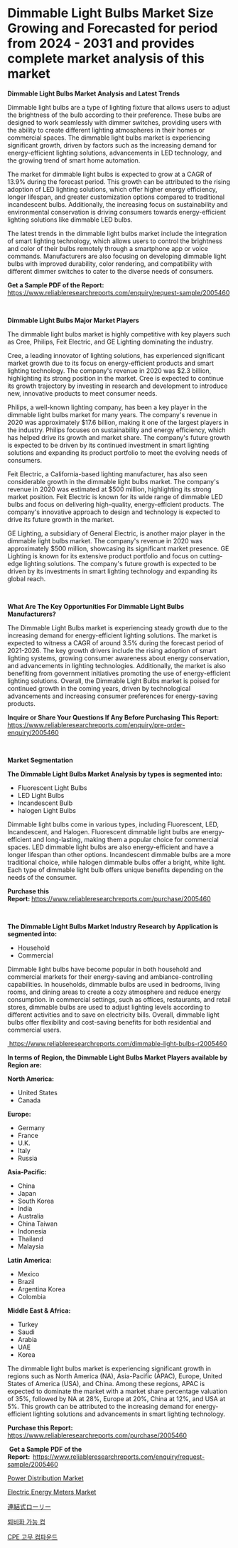 <p><h1>Dimmable Light Bulbs Market Size Growing and Forecasted for period from 2024 - 2031 and provides complete market analysis of this market</h1></p><p><strong>Dimmable Light Bulbs Market Analysis and Latest Trends</strong></p>
<p><p>Dimmable light bulbs are a type of lighting fixture that allows users to adjust the brightness of the bulb according to their preference. These bulbs are designed to work seamlessly with dimmer switches, providing users with the ability to create different lighting atmospheres in their homes or commercial spaces. The dimmable light bulbs market is experiencing significant growth, driven by factors such as the increasing demand for energy-efficient lighting solutions, advancements in LED technology, and the growing trend of smart home automation.</p><p>The market for dimmable light bulbs is expected to grow at a CAGR of 13.9% during the forecast period. This growth can be attributed to the rising adoption of LED lighting solutions, which offer higher energy efficiency, longer lifespan, and greater customization options compared to traditional incandescent bulbs. Additionally, the increasing focus on sustainability and environmental conservation is driving consumers towards energy-efficient lighting solutions like dimmable LED bulbs.</p><p>The latest trends in the dimmable light bulbs market include the integration of smart lighting technology, which allows users to control the brightness and color of their bulbs remotely through a smartphone app or voice commands. Manufacturers are also focusing on developing dimmable light bulbs with improved durability, color rendering, and compatibility with different dimmer switches to cater to the diverse needs of consumers.</p></p>
<p><strong>Get a Sample PDF of the Report:&nbsp;</strong> <a href="https://www.reliableresearchreports.com/enquiry/request-sample/2005460">https://www.reliableresearchreports.com/enquiry/request-sample/2005460</a></p>
<p>&nbsp;</p>
<p><strong>Dimmable Light Bulbs Major Market Players</strong></p>
<p><p>The dimmable light bulbs market is highly competitive with key players such as Cree, Philips, Feit Electric, and GE Lighting dominating the industry. </p><p>Cree, a leading innovator of lighting solutions, has experienced significant market growth due to its focus on energy-efficient products and smart lighting technology. The company's revenue in 2020 was $2.3 billion, highlighting its strong position in the market. Cree is expected to continue its growth trajectory by investing in research and development to introduce new, innovative products to meet consumer needs.</p><p>Philips, a well-known lighting company, has been a key player in the dimmable light bulbs market for many years. The company's revenue in 2020 was approximately $17.6 billion, making it one of the largest players in the industry. Philips focuses on sustainability and energy efficiency, which has helped drive its growth and market share. The company's future growth is expected to be driven by its continued investment in smart lighting solutions and expanding its product portfolio to meet the evolving needs of consumers.</p><p>Feit Electric, a California-based lighting manufacturer, has also seen considerable growth in the dimmable light bulbs market. The company's revenue in 2020 was estimated at $500 million, highlighting its strong market position. Feit Electric is known for its wide range of dimmable LED bulbs and focus on delivering high-quality, energy-efficient products. The company's innovative approach to design and technology is expected to drive its future growth in the market.</p><p>GE Lighting, a subsidiary of General Electric, is another major player in the dimmable light bulbs market. The company's revenue in 2020 was approximately $500 million, showcasing its significant market presence. GE Lighting is known for its extensive product portfolio and focus on cutting-edge lighting solutions. The company's future growth is expected to be driven by its investments in smart lighting technology and expanding its global reach.</p></p>
<p>&nbsp;</p>
<p><strong>What Are The Key Opportunities For Dimmable Light Bulbs Manufacturers?</strong></p>
<p><p>The Dimmable Light Bulbs market is experiencing steady growth due to the increasing demand for energy-efficient lighting solutions. The market is expected to witness a CAGR of around 3.5% during the forecast period of 2021-2026. The key growth drivers include the rising adoption of smart lighting systems, growing consumer awareness about energy conservation, and advancements in lighting technologies. Additionally, the market is also benefiting from government initiatives promoting the use of energy-efficient lighting solutions. Overall, the Dimmable Light Bulbs market is poised for continued growth in the coming years, driven by technological advancements and increasing consumer preferences for energy-saving products.</p></p>
<p><strong>Inquire or Share Your Questions If Any Before Purchasing This Report:</strong> <a href="https://www.reliableresearchreports.com/enquiry/pre-order-enquiry/2005460">https://www.reliableresearchreports.com/enquiry/pre-order-enquiry/2005460</a></p>
<p>&nbsp;</p>
<p><strong>Market Segmentation</strong></p>
<p><strong>The Dimmable Light Bulbs Market Analysis by types is segmented into:</strong></p>
<p><ul><li>Fluorescent Light Bulbs</li><li>LED Light Bulbs</li><li>Incandescent Bulb</li><li>halogen Light Bulbs</li></ul></p>
<p><p>Dimmable light bulbs come in various types, including Fluorescent, LED, Incandescent, and Halogen. Fluorescent dimmable light bulbs are energy-efficient and long-lasting, making them a popular choice for commercial spaces. LED dimmable light bulbs are also energy-efficient and have a longer lifespan than other options. Incandescent dimmable bulbs are a more traditional choice, while halogen dimmable bulbs offer a bright, white light. Each type of dimmable light bulb offers unique benefits depending on the needs of the consumer.</p></p>
<p><strong>Purchase this Report:&nbsp;</strong><a href="https://www.reliableresearchreports.com/purchase/2005460">https://www.reliableresearchreports.com/purchase/2005460</a></p>
<p>&nbsp;</p>
<p><strong>The Dimmable Light Bulbs Market Industry Research by Application is segmented into:</strong></p>
<p><ul><li>Household</li><li>Commercial</li></ul></p>
<p><p>Dimmable light bulbs have become popular in both household and commercial markets for their energy-saving and ambiance-controlling capabilities. In households, dimmable bulbs are used in bedrooms, living rooms, and dining areas to create a cozy atmosphere and reduce energy consumption. In commercial settings, such as offices, restaurants, and retail stores, dimmable bulbs are used to adjust lighting levels according to different activities and to save on electricity bills. Overall, dimmable light bulbs offer flexibility and cost-saving benefits for both residential and commercial users.</p></p>
<p><a href="https://www.reliableresearchreports.com/dimmable-light-bulbs-r2005460">&nbsp;https://www.reliableresearchreports.com/dimmable-light-bulbs-r2005460</a></p>
<p><strong>In terms of Region, the Dimmable Light Bulbs Market Players available by Region are:</strong></p>
<p>
    <p> <strong> North America: </strong>
        <ul>
            <li>United States</li>
            <li>Canada</li>
        </ul>
        </p> 
    <p> <strong> Europe: </strong>
        <ul>
            <li>Germany</li>
            <li>France</li>
            <li>U.K.</li>
            <li>Italy</li>
            <li>Russia</li>
        </ul>
        </p> 
    <p> <strong> Asia-Pacific: </strong>
        <ul>
            <li>China</li>
            <li>Japan</li>
            <li>South Korea</li>
            <li>India</li>
            <li>Australia</li>
            <li>China Taiwan</li>
            <li>Indonesia</li>
            <li>Thailand</li>
            <li>Malaysia</li>
        </ul>
        </p> 
    <p> <strong> Latin America: </strong>
        <ul>
            <li>Mexico</li>
            <li>Brazil</li>
            <li>Argentina Korea</li>
            <li>Colombia</li>
        </ul>
        </p> 
    <p> <strong> Middle East & Africa: </strong>
        <ul>
            <li>Turkey</li>
            <li>Saudi</li>
            <li>Arabia</li>
            <li>UAE</li>
            <li>Korea</li>
        </ul>
    </p>
    </p>
<p><p>The dimmable light bulbs market is experiencing significant growth in regions such as North America (NA), Asia-Pacific (APAC), Europe, United States of America (USA), and China. Among these regions, APAC is expected to dominate the market with a market share percentage valuation of 35%, followed by NA at 28%, Europe at 20%, China at 12%, and USA at 5%. This growth can be attributed to the increasing demand for energy-efficient lighting solutions and advancements in smart lighting technology.</p></p>
<p><strong>Purchase this Report: </strong><a href="https://www.reliableresearchreports.com/purchase/2005460">https://www.reliableresearchreports.com/purchase/2005460</a></p>
<p>&nbsp;<strong>Get a Sample PDF of the Report:&nbsp;&nbsp;</strong><a href="https://www.reliableresearchreports.com/enquiry/request-sample/2005460">https://www.reliableresearchreports.com/enquiry/request-sample/2005460</a></p>
<p><strong></strong></p>
<p><p><a href="https://github.com/markusgodoy/Market-Research-Report-List-3/blob/main/power-distribution-market.md">Power Distribution Market</a></p><p><a href="https://github.com/luckyshygirl/Market-Research-Report-List-4/blob/main/electric-energy-meters-market.md">Electric Energy Meters Market</a></p><p><a href="https://github.com/kegley4963/Market-Research-Report-List-1/blob/main/370920038152.md">連結式ローリー</a></p><p><a href="https://github.com/lzrvbyqzftro57/Market-Research-Report-List-1/blob/main/353650134284.md">퇴비화 가능 컵</a></p><p><a href="https://github.com/garnett961902/Market-Research-Report-List-1/blob/main/970426934283.md">CPE 고무 컴파운드</a></p></p>